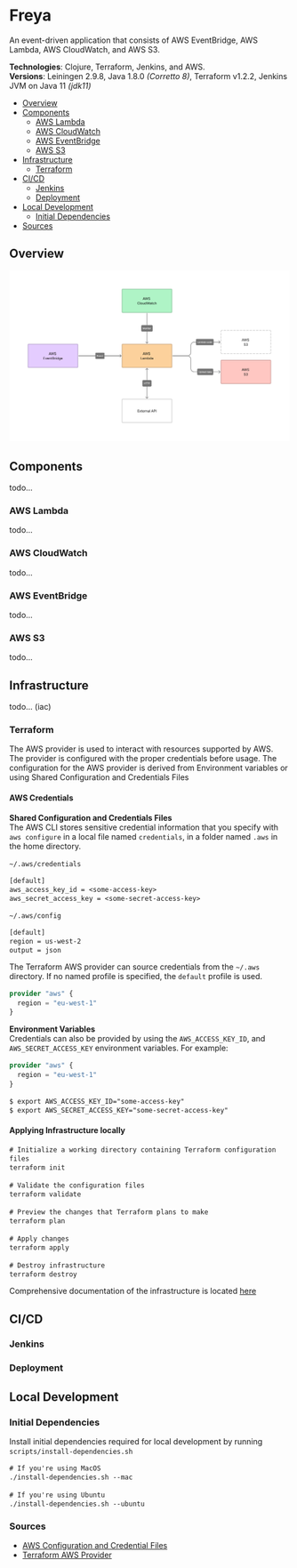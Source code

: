 # Freya 

An event-driven application that consists of AWS EventBridge, AWS Lambda, AWS CloudWatch, and AWS S3. 

**Technologies**: Clojure, Terraform, Jenkins, and AWS. <br> 
**Versions**: Leiningen 2.9.8, Java 1.8.0 _(Corretto 8)_, Terraform v1.2.2, Jenkins JVM on Java 11 _(jdk11)_

* [Overview](#overview)
* [Components](#components)
  * [AWS Lambda](#aws-lambda)
  * [AWS CloudWatch](#aws-cloudwatch)
  * [AWS EventBridge](#aws-eventbridge)
  * [AWS S3](#aws-s3)
* [Infrastructure](#infrastructure)
  * [Terraform](#terraform)
* [CI/CD](#cicd)
  * [Jenkins](#jenkins)
  * [Deployment](#deployment)
* [Local Development](#local-development)
  * [Initial Dependencies](#initial-dependencies)
* [Sources](#sources)

## Overview 

![](resources/freya-overview.png)

## Components
todo...

### AWS Lambda
todo...

### AWS CloudWatch
todo...

### AWS EventBridge
todo...

### AWS S3
todo...

## Infrastructure
todo... (iac)

### Terraform

The AWS provider is used to interact with resources supported by AWS. The provider
is configured with the proper credentials before usage. The configuration for the AWS
provider is derived from Environment variables or using Shared Configuration and Credentials Files

#### AWS Credentials
**Shared Configuration and Credentials Files**<br>
The AWS CLI stores sensitive credential information that you specify with `aws configure` in a local
file named `credentials`, in a folder named `.aws` in the home directory.

`~/.aws/credentials`
```shell
[default]
aws_access_key_id = <some-access-key>
aws_secret_access_key = <some-secret-access-key>
```
`~/.aws/config`
```shell
[default]
region = us-west-2
output = json
```

The Terraform AWS provider can source credentials from the `~/.aws` directory. If no named profile
is specified, the `default` profile is used. 
```terraform
provider "aws" {
  region = "eu-west-1"
}
```

**Environment Variables**<br>
Credentials can also be provided by using the `AWS_ACCESS_KEY_ID`, and `AWS_SECRET_ACCESS_KEY` environment variables.
For example:
```terraform
provider "aws" {
  region = "eu-west-1"
}
```
```shell
$ export AWS_ACCESS_KEY_ID="some-access-key"
$ export AWS_SECRET_ACCESS_KEY="some-secret-access-key"
```

#### Applying Infrastructure locally

```shell
# Initialize a working directory containing Terraform configuration files
terraform init

# Validate the configuration files
terraform validate 

# Preview the changes that Terraform plans to make
terraform plan

# Apply changes
terraform apply

# Destroy infrastructure
terraform destroy
```

Comprehensive documentation of the infrastructure is located [here](freya-infrastructure/README.md)

## CI/CD
### Jenkins
### Deployment

## Local Development

### Initial Dependencies
Install initial dependencies required for local development by running `scripts/install-dependencies.sh`
```shell
# If you're using MacOS
./install-dependencies.sh --mac

# If you're using Ubuntu
./install-dependencies.sh --ubuntu
```

### Sources

* [AWS Configuration and Credential Files](https://docs.aws.amazon.com/cli/latest/userguide/cli-configure-files.html)
* [Terraform AWS Provider](https://registry.terraform.io/providers/hashicorp/aws/latest/docs)
